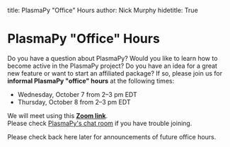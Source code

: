 title: PlasmaPy "Office" Hours
author: Nick Murphy
hidetitle: True

[Zoom link]: https://harvard.zoom.us/j/91600794594?pwd=L09iTGtTRUN1RmpsVnNvU05LRnNwQT09
[PlasmaPy's chat room]: https://app.element.io/#/room/#plasmapy:openastronomy.org

# PlasmaPy "Office" Hours

Do you have a question about PlasmaPy?
Would you like to learn how to become active in the PlasmaPy project?
Do you have an idea for a great new feature or want to start an affiliated package?
If so, please join us for **informal PlasmaPy "office" hours** at the following times:

 - Wednesday, October 7 from 2–3 pm EDT
 - Thursday, October 8 from 2–3 pm EDT

We will meet using this **[Zoom link]**.  
Please check [PlasmaPy's chat room] if you have trouble joining. 

Please check back here later for announcements of future office hours. 
